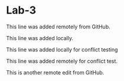 # Lab-3

This line was added remotely from GitHub.

This line was added locally.

This line was added locally for conflict testing

This line was added remotely for conflict test.

This is another remote edit from GitHub.


